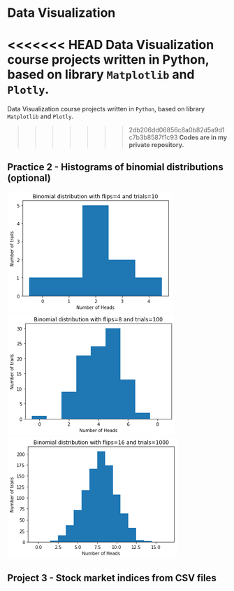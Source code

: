 # Data Visualization
<<<<<<< HEAD
Data Visualization course projects written in Python, based on library `Matplotlib` and `Plotly`.
=======
Data Visualization course projects written in `Python`, based on library `Matplotlib` and `Plotly`.
>>>>>>> 2db206dd06856c8a0b82d5a9d1c7b3b8587f1c93
**Codes are in my private repository.**

## Practice 2 - Histograms of binomial distributions (optional)
![](figures/Project2_fig1.png) \
![](figures/Project2_fig2.png) \
![](figures/Project2_fig3.png) 

## Project 3 - Stock market indices from CSV files
